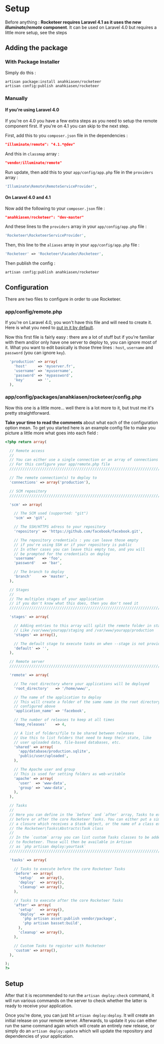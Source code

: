 # Setup

Before anything : **Rocketeer requires Laravel 4.1 as it uses the new _illuminate/remote_ component**. It can be used on Laravel 4.0 but requires a little more setup, see the steps

## Adding the package

### With Package Installer

Simply do this :

```
artisan package:install anahkiasen/rocketeer
artisan config:publish anahkiasen/rocketeer
```

### Manually

#### If you're using Laravel 4.0

If you're on 4.0 you have a few extra steps as you need to setup the remote component first. If you're on 4.1 you can skip to the next step.

First, add this to you `composer.json` file in the dependencies :

```json
"illuminate/remote": "4.1.*@dev"
```

And this in `classmap` array :

```json
"vendor/illuminate/remote"
```

Run update, then add this to your `app/config/app.php` file in the `providers` array :

```php
'Illuminate\Remote\RemoteServiceProvider',
```

#### On Laravel 4.0 and 4.1

Now add the following to your `composer.json` file :

```json
"anahkiasen/rocketeer": "dev-master"
```

And these lines to the `providers` array in your `app/config/app.php` file :

```php
'Rocketeer\RocketeerServiceProvider',
```

Then, this line to the `aliases` array in your `app/config/app.php` file :

```php
'Rocketeer' => 'Rocketeer\Facades\Rocketeer',
```

Then publish the config :

```
artisan config:publish anahkiasen/rocketeer
```

## Configuration

There are two files to configure in order to use Rocketeer.

### app/config/remote.php

If you're on Laravel 4.0, you won't have this file and will need to create it. Here is what you need to [put in it by default](https://github.com/laravel/laravel/blob/develop/app/config/remote.php).

Now this first file is fairly easy : there are a lot of stuff but if you're familiar with them and/or only have one server to deploy to, you can ignore most of it.
What you want to edit basically is those three lines : `host`, `username` and `password` (you can ignore `key`).

```php
  'production' => array(
    'host'     => 'myserver.fr',
    'username' => 'myusername',
    'password' => 'mypassword',
    'key'      => '',
  ),
```

### app/config/packages/anahkiasen/rocketeer/config.php

Now this one is a little more... well there is a lot more to it, but trust me it's pretty straightforward.

**Take your time to read the comments** about what each of the configuration option mean.
To get you started here is an example config file to make you picture a little more what goes into each field :

```php
<?php return array(

  // Remote access
  //
  // You can either use a single connection or an array of connections
  // For this configure your app/remote.php file
  //////////////////////////////////////////////////////////////////////

  // The remote connection(s) to deploy to
  'connections' => array('production'),

  // SCM repository
  //////////////////////////////////////////////////////////////////////

  'scm' => array(

    // The SCM used (supported: "git")
    'scm' => 'git',

    // The SSH/HTTPS adress to your repository
    'repository' => 'https://github.com/facebook/facebook.git',

    // The repository credentials : you can leave those empty
    // if you're using SSH or if your repository is public
    // In other cases you can leave this empty too, and you will
    // be prompted for the credentials on deploy
    'username'   => 'foo',
    'password'   => 'bar',

    // The branch to deploy
    'branch'     => 'master',
  ),

  // Stages
  //
  // The multiples stages of your application
  // if you don't know what this does, then you don't need it
  //////////////////////////////////////////////////////////////////////

  'stages' => array(

    // Adding entries to this array will split the remote folder in stages
    // Like /var/www/yourapp/staging and /var/www/yourapp/production
    'stages' => array(),

    // The default stage to execute tasks on when --stage is not provided
    'default' => '',
  ),

  // Remote server
  //////////////////////////////////////////////////////////////////////

  'remote' => array(

    // The root directory where your applications will be deployed
    'root_directory'   => '/home/www/',

    // The name of the application to deploy
    // This will create a folder of the same name in the root directory
    // configured above
    'application_name' => 'facebook',

    // The number of releases to keep at all times
    'keep_releases'    => 4,

    // A list of folders/file to be shared between releases
    // Use this to list folders that need to keep their state, like
    // user uploaded data, file-based databases, etc.
    'shared' => array(
      'app/database/production.sqlite',
      'public/user/uploaded',
    ),

    // The Apache user and group
    // This is used for setting folders as web-writable
    'apache' => array(
      'user'  => 'www-data',
      'group' => 'www-data',
    ),
  ),

  // Tasks
  //
  // Here you can define in the `before` and `after` array, Tasks to execute
  // before or after the core Rocketeer Tasks. You can either put a simple command,
  // a closure which receives a $task object, or the name of a class extending
  // the Rocketeer\Tasks\Abstracts\Task class
  //
  // In the `custom` array you can list custom Tasks classes to be added
  // to Rocketeer. Those will then be available in Artisan
  // as `php artisan deploy:yourtask`
  //////////////////////////////////////////////////////////////////////

  'tasks' => array(

    // Tasks to execute before the core Rocketeer Tasks
    'before' => array(
      'setup'   => array(),
      'deploy'  => array(),
      'cleanup' => array(),
    ),

    // Tasks to execute after the core Rocketeer Tasks
    'after' => array(
      'setup'   => array(),
      'deploy'  => array(
        'php artisan asset:publish vendor/package',
        'php artisan basset:build',
      ),
      'cleanup' => array(),
    ),

    // Custom Tasks to register with Rocketeer
    'custom' => array(),
  ),

);
?>
```

## Setup

After that it is recommended to run the `artisan deploy:check` command, it will run various commands on the server to check whether the latter is ready to receive your application.

Once you're done, you can just hit `artisan deploy:deploy`. It will create an initial release on your remote server. Afterwards, to update it you can either run the same command again which will create an entirely new release, or simply do an `artisan deploy:update` which will update the repository and dependencies of your application.